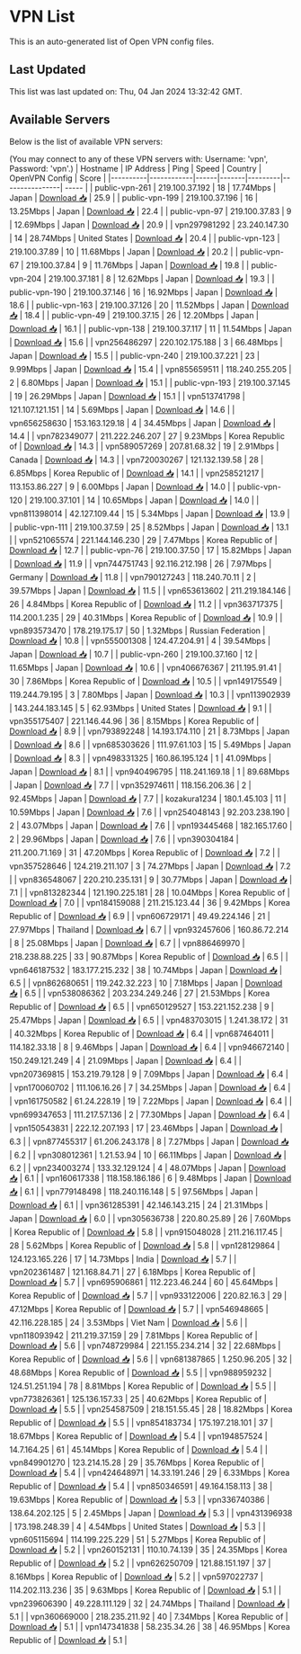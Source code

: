 # VPN List

This is an auto-generated list of Open VPN config files.

## Last Updated

This list was last updated on: Thu, 04 Jan 2024 13:32:42 GMT.

## Available Servers

Below is the list of available VPN servers:

(You may connect to any of these VPN servers with: Username: 'vpn', Password: 'vpn'.)
| Hostname | IP Address | Ping | Speed | Country | OpenVPN Config | Score |
|----------|------------|------|-------|---------|----------------| ----- |
| public-vpn-261 | 219.100.37.192 | 18 | 17.74Mbps | Japan | [Download 📥](./configs/server_0_JP.ovpn) | 25.9 |
| public-vpn-199 | 219.100.37.196 | 16 | 13.25Mbps | Japan | [Download 📥](./configs/server_1_JP.ovpn) | 22.4 |
| public-vpn-97 | 219.100.37.83 | 9 | 12.69Mbps | Japan | [Download 📥](./configs/server_2_JP.ovpn) | 20.9 |
| vpn297981292 | 23.240.147.30 | 14 | 28.74Mbps | United States | [Download 📥](./configs/server_3_US.ovpn) | 20.4 |
| public-vpn-123 | 219.100.37.89 | 10 | 11.68Mbps | Japan | [Download 📥](./configs/server_4_JP.ovpn) | 20.2 |
| public-vpn-67 | 219.100.37.84 | 9 | 11.76Mbps | Japan | [Download 📥](./configs/server_5_JP.ovpn) | 19.8 |
| public-vpn-204 | 219.100.37.181 | 8 | 12.62Mbps | Japan | [Download 📥](./configs/server_6_JP.ovpn) | 19.3 |
| public-vpn-190 | 219.100.37.146 | 16 | 16.92Mbps | Japan | [Download 📥](./configs/server_7_JP.ovpn) | 18.6 |
| public-vpn-163 | 219.100.37.126 | 20 | 11.52Mbps | Japan | [Download 📥](./configs/server_8_JP.ovpn) | 18.4 |
| public-vpn-49 | 219.100.37.15 | 26 | 12.20Mbps | Japan | [Download 📥](./configs/server_9_JP.ovpn) | 16.1 |
| public-vpn-138 | 219.100.37.117 | 11 | 11.54Mbps | Japan | [Download 📥](./configs/server_10_JP.ovpn) | 15.6 |
| vpn256486297 | 220.102.175.188 | 3 | 66.48Mbps | Japan | [Download 📥](./configs/server_11_JP.ovpn) | 15.5 |
| public-vpn-240 | 219.100.37.221 | 23 | 9.99Mbps | Japan | [Download 📥](./configs/server_12_JP.ovpn) | 15.4 |
| vpn855659511 | 118.240.255.205 | 2 | 6.80Mbps | Japan | [Download 📥](./configs/server_13_JP.ovpn) | 15.1 |
| public-vpn-193 | 219.100.37.145 | 19 | 26.29Mbps | Japan | [Download 📥](./configs/server_14_JP.ovpn) | 15.1 |
| vpn513741798 | 121.107.121.151 | 14 | 5.69Mbps | Japan | [Download 📥](./configs/server_15_JP.ovpn) | 14.6 |
| vpn656258630 | 153.163.129.18 | 4 | 34.45Mbps | Japan | [Download 📥](./configs/server_16_JP.ovpn) | 14.4 |
| vpn782349077 | 211.222.246.207 | 27 | 9.23Mbps | Korea Republic of | [Download 📥](./configs/server_17_KR.ovpn) | 14.3 |
| vpn589057269 | 207.81.68.32 | 19 | 2.91Mbps | Canada | [Download 📥](./configs/server_18_CA.ovpn) | 14.3 |
| vpn720030267 | 121.132.139.58 | 28 | 6.85Mbps | Korea Republic of | [Download 📥](./configs/server_19_KR.ovpn) | 14.1 |
| vpn258521217 | 113.153.86.227 | 9 | 6.00Mbps | Japan | [Download 📥](./configs/server_20_JP.ovpn) | 14.0 |
| public-vpn-120 | 219.100.37.101 | 14 | 10.65Mbps | Japan | [Download 📥](./configs/server_21_JP.ovpn) | 14.0 |
| vpn811398014 | 42.127.109.44 | 15 | 5.34Mbps | Japan | [Download 📥](./configs/server_22_JP.ovpn) | 13.9 |
| public-vpn-111 | 219.100.37.59 | 25 | 8.52Mbps | Japan | [Download 📥](./configs/server_23_JP.ovpn) | 13.1 |
| vpn521065574 | 221.144.146.230 | 29 | 7.47Mbps | Korea Republic of | [Download 📥](./configs/server_24_KR.ovpn) | 12.7 |
| public-vpn-76 | 219.100.37.50 | 17 | 15.82Mbps | Japan | [Download 📥](./configs/server_25_JP.ovpn) | 11.9 |
| vpn744751743 | 92.116.212.198 | 26 | 7.97Mbps | Germany | [Download 📥](./configs/server_26_DE.ovpn) | 11.8 |
| vpn790127243 | 118.240.70.11 | 2 | 39.57Mbps | Japan | [Download 📥](./configs/server_27_JP.ovpn) | 11.5 |
| vpn653613602 | 211.219.184.146 | 26 | 4.84Mbps | Korea Republic of | [Download 📥](./configs/server_28_KR.ovpn) | 11.2 |
| vpn363717375 | 114.200.1.235 | 29 | 40.31Mbps | Korea Republic of | [Download 📥](./configs/server_29_KR.ovpn) | 10.9 |
| vpn893573470 | 178.219.175.17 | 50 | 1.32Mbps | Russian Federation | [Download 📥](./configs/server_30_RU.ovpn) | 10.8 |
| vpn555001308 | 124.47.204.91 | 4 | 39.54Mbps | Japan | [Download 📥](./configs/server_31_JP.ovpn) | 10.7 |
| public-vpn-260 | 219.100.37.160 | 12 | 11.65Mbps | Japan | [Download 📥](./configs/server_32_JP.ovpn) | 10.6 |
| vpn406676367 | 211.195.91.41 | 30 | 7.86Mbps | Korea Republic of | [Download 📥](./configs/server_33_KR.ovpn) | 10.5 |
| vpn149175549 | 119.244.79.195 | 3 | 7.80Mbps | Japan | [Download 📥](./configs/server_34_JP.ovpn) | 10.3 |
| vpn113902939 | 143.244.183.145 | 5 | 62.93Mbps | United States | [Download 📥](./configs/server_35_US.ovpn) | 9.1 |
| vpn355175407 | 221.146.44.96 | 36 | 8.15Mbps | Korea Republic of | [Download 📥](./configs/server_36_KR.ovpn) | 8.9 |
| vpn793892248 | 14.193.174.110 | 21 | 8.73Mbps | Japan | [Download 📥](./configs/server_37_JP.ovpn) | 8.6 |
| vpn685303626 | 111.97.61.103 | 15 | 5.49Mbps | Japan | [Download 📥](./configs/server_38_JP.ovpn) | 8.3 |
| vpn498331325 | 160.86.195.124 | 1 | 41.09Mbps | Japan | [Download 📥](./configs/server_39_JP.ovpn) | 8.1 |
| vpn940496795 | 118.241.169.18 | 1 | 89.68Mbps | Japan | [Download 📥](./configs/server_40_JP.ovpn) | 7.7 |
| vpn352974611 | 118.156.206.36 | 2 | 92.45Mbps | Japan | [Download 📥](./configs/server_41_JP.ovpn) | 7.7 |
| kozakura1234 | 180.1.45.103 | 11 | 10.59Mbps | Japan | [Download 📥](./configs/server_42_JP.ovpn) | 7.6 |
| vpn254048143 | 92.203.238.190 | 2 | 43.07Mbps | Japan | [Download 📥](./configs/server_43_JP.ovpn) | 7.6 |
| vpn193445468 | 182.165.17.60 | 2 | 29.96Mbps | Japan | [Download 📥](./configs/server_44_JP.ovpn) | 7.6 |
| vpn390304184 | 211.200.71.169 | 31 | 47.20Mbps | Korea Republic of | [Download 📥](./configs/server_45_KR.ovpn) | 7.2 |
| vpn357528646 | 124.219.211.107 | 3 | 74.27Mbps | Japan | [Download 📥](./configs/server_46_JP.ovpn) | 7.2 |
| vpn836548067 | 220.210.235.131 | 9 | 30.77Mbps | Japan | [Download 📥](./configs/server_47_JP.ovpn) | 7.1 |
| vpn813282344 | 121.190.225.181 | 28 | 10.04Mbps | Korea Republic of | [Download 📥](./configs/server_48_KR.ovpn) | 7.0 |
| vpn184159088 | 211.215.123.44 | 36 | 9.42Mbps | Korea Republic of | [Download 📥](./configs/server_49_KR.ovpn) | 6.9 |
| vpn606729171 | 49.49.224.146 | 21 | 27.97Mbps | Thailand | [Download 📥](./configs/server_50_TH.ovpn) | 6.7 |
| vpn932457606 | 160.86.72.214 | 8 | 25.08Mbps | Japan | [Download 📥](./configs/server_51_JP.ovpn) | 6.7 |
| vpn886469970 | 218.238.88.225 | 33 | 90.87Mbps | Korea Republic of | [Download 📥](./configs/server_52_KR.ovpn) | 6.5 |
| vpn646187532 | 183.177.215.232 | 38 | 10.74Mbps | Japan | [Download 📥](./configs/server_53_JP.ovpn) | 6.5 |
| vpn862680651 | 119.242.32.223 | 10 | 7.18Mbps | Japan | [Download 📥](./configs/server_54_JP.ovpn) | 6.5 |
| vpn538086362 | 203.234.249.246 | 27 | 21.53Mbps | Korea Republic of | [Download 📥](./configs/server_55_KR.ovpn) | 6.5 |
| vpn650129527 | 153.221.152.238 | 9 | 25.47Mbps | Japan | [Download 📥](./configs/server_56_JP.ovpn) | 6.5 |
| vpn483703015 | 1.241.38.172 | 31 | 40.32Mbps | Korea Republic of | [Download 📥](./configs/server_57_KR.ovpn) | 6.4 |
| vpn687464011 | 114.182.33.18 | 8 | 9.46Mbps | Japan | [Download 📥](./configs/server_58_JP.ovpn) | 6.4 |
| vpn946672140 | 150.249.121.249 | 4 | 21.09Mbps | Japan | [Download 📥](./configs/server_59_JP.ovpn) | 6.4 |
| vpn207369815 | 153.219.79.128 | 9 | 7.09Mbps | Japan | [Download 📥](./configs/server_60_JP.ovpn) | 6.4 |
| vpn170060702 | 111.106.16.26 | 7 | 34.25Mbps | Japan | [Download 📥](./configs/server_61_JP.ovpn) | 6.4 |
| vpn161750582 | 61.24.228.19 | 19 | 7.22Mbps | Japan | [Download 📥](./configs/server_62_JP.ovpn) | 6.4 |
| vpn699347653 | 111.217.57.136 | 2 | 77.30Mbps | Japan | [Download 📥](./configs/server_63_JP.ovpn) | 6.4 |
| vpn150543831 | 222.12.207.193 | 17 | 23.46Mbps | Japan | [Download 📥](./configs/server_64_JP.ovpn) | 6.3 |
| vpn877455317 | 61.206.243.178 | 8 | 7.27Mbps | Japan | [Download 📥](./configs/server_65_JP.ovpn) | 6.2 |
| vpn308012361 | 1.21.53.94 | 10 | 66.11Mbps | Japan | [Download 📥](./configs/server_66_JP.ovpn) | 6.2 |
| vpn234003274 | 133.32.129.124 | 4 | 48.07Mbps | Japan | [Download 📥](./configs/server_67_JP.ovpn) | 6.1 |
| vpn160617338 | 118.158.186.186 | 6 | 9.48Mbps | Japan | [Download 📥](./configs/server_68_JP.ovpn) | 6.1 |
| vpn779148498 | 118.240.116.148 | 5 | 97.56Mbps | Japan | [Download 📥](./configs/server_69_JP.ovpn) | 6.1 |
| vpn361285391 | 42.146.143.215 | 24 | 21.31Mbps | Japan | [Download 📥](./configs/server_70_JP.ovpn) | 6.0 |
| vpn305636738 | 220.80.25.89 | 26 | 7.60Mbps | Korea Republic of | [Download 📥](./configs/server_71_KR.ovpn) | 5.8 |
| vpn915048028 | 211.216.117.45 | 28 | 5.62Mbps | Korea Republic of | [Download 📥](./configs/server_72_KR.ovpn) | 5.8 |
| vpn128129864 | 124.123.165.226 | 17 | 14.73Mbps | India | [Download 📥](./configs/server_73_IN.ovpn) | 5.7 |
| vpn202361487 | 121.168.84.71 | 27 | 6.18Mbps | Korea Republic of | [Download 📥](./configs/server_74_KR.ovpn) | 5.7 |
| vpn695906861 | 112.223.46.244 | 60 | 45.64Mbps | Korea Republic of | [Download 📥](./configs/server_75_KR.ovpn) | 5.7 |
| vpn933122006 | 220.82.16.3 | 29 | 47.12Mbps | Korea Republic of | [Download 📥](./configs/server_76_KR.ovpn) | 5.7 |
| vpn546948665 | 42.116.228.185 | 24 | 3.53Mbps | Viet Nam | [Download 📥](./configs/server_77_VN.ovpn) | 5.6 |
| vpn118093942 | 211.219.37.159 | 29 | 7.81Mbps | Korea Republic of | [Download 📥](./configs/server_78_KR.ovpn) | 5.6 |
| vpn748729984 | 221.155.234.214 | 32 | 22.68Mbps | Korea Republic of | [Download 📥](./configs/server_79_KR.ovpn) | 5.6 |
| vpn681387865 | 1.250.96.205 | 32 | 48.68Mbps | Korea Republic of | [Download 📥](./configs/server_80_KR.ovpn) | 5.5 |
| vpn988959232 | 124.51.251.194 | 78 | 8.81Mbps | Korea Republic of | [Download 📥](./configs/server_81_KR.ovpn) | 5.5 |
| vpn773826361 | 125.136.157.33 | 25 | 40.62Mbps | Korea Republic of | [Download 📥](./configs/server_82_KR.ovpn) | 5.5 |
| vpn254587509 | 218.151.55.45 | 28 | 18.82Mbps | Korea Republic of | [Download 📥](./configs/server_83_KR.ovpn) | 5.5 |
| vpn854183734 | 175.197.218.101 | 37 | 18.67Mbps | Korea Republic of | [Download 📥](./configs/server_84_KR.ovpn) | 5.4 |
| vpn194857524 | 14.7.164.25 | 61 | 45.14Mbps | Korea Republic of | [Download 📥](./configs/server_85_KR.ovpn) | 5.4 |
| vpn849901270 | 123.214.15.28 | 29 | 35.76Mbps | Korea Republic of | [Download 📥](./configs/server_86_KR.ovpn) | 5.4 |
| vpn424648971 | 14.33.191.246 | 29 | 6.33Mbps | Korea Republic of | [Download 📥](./configs/server_87_KR.ovpn) | 5.4 |
| vpn850346591 | 49.164.158.113 | 38 | 19.63Mbps | Korea Republic of | [Download 📥](./configs/server_88_KR.ovpn) | 5.3 |
| vpn336740386 | 138.64.202.125 | 5 | 2.45Mbps | Japan | [Download 📥](./configs/server_89_JP.ovpn) | 5.3 |
| vpn431396938 | 173.198.248.39 | 4 | 4.54Mbps | United States | [Download 📥](./configs/server_90_US.ovpn) | 5.3 |
| vpn605115694 | 114.199.225.229 | 51 | 5.27Mbps | Korea Republic of | [Download 📥](./configs/server_91_KR.ovpn) | 5.2 |
| vpn260152131 | 110.10.74.139 | 35 | 24.35Mbps | Korea Republic of | [Download 📥](./configs/server_92_KR.ovpn) | 5.2 |
| vpn626250709 | 121.88.151.197 | 37 | 8.16Mbps | Korea Republic of | [Download 📥](./configs/server_93_KR.ovpn) | 5.2 |
| vpn597022737 | 114.202.113.236 | 35 | 9.63Mbps | Korea Republic of | [Download 📥](./configs/server_94_KR.ovpn) | 5.1 |
| vpn239606390 | 49.228.111.129 | 32 | 24.74Mbps | Thailand | [Download 📥](./configs/server_95_TH.ovpn) | 5.1 |
| vpn360669000 | 218.235.211.92 | 40 | 7.34Mbps | Korea Republic of | [Download 📥](./configs/server_96_KR.ovpn) | 5.1 |
| vpn147341838 | 58.235.34.26 | 38 | 46.95Mbps | Korea Republic of | [Download 📥](./configs/server_97_KR.ovpn) | 5.1 |
